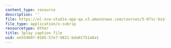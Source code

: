 ```yaml
---
content_type: resource
description: ''
file: https://ol-ocw-studio-app-qa.s3.amazonaws.com/courses/5-07sc-biological-chemistry-i-fall-2013/ee554607010557e79821bda01751a8a1_0XAJIHttCNs.vtt
file_type: application/x-subrip
resourcetype: Other
title: 3play caption file
uid: ee554607-0105-57e7-9821-bda01751a8a1
---
```

